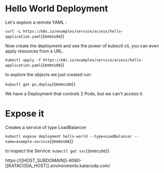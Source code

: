 # Hello World Deployment

Let's explore a remote YAML :

`curl -L https://k8s.io/examples/service/access/hello-application.yaml`{{execute}}


Now create the deployment and see the power of kubectl cli, you can even apply resources from a URL.

`kubectl apply -f https://k8s.io/examples/service/access/hello-application.yaml`{{execute}}


to explore the objects we just created run:

`kubectl get po,deploy`{{execute}}

We have a Deployment that controls 2 Pods, but we can't access it.

# Expose it

Creates a service of type LoadBalancer

`kubectl expose deployment hello-world --type=LoadBalancer --name=example-service`{{execute}}

to inspect the Service:
`kubectl get svc`{{execute}}


https://[[HOST_SUBDOMAIN]]-8080-[[KATACODA_HOST]].environments.katacoda.com/
